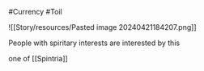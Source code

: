 #Currency #Toil

![[Story/resources/Pasted image 20240421184207.png]]

People with spiritary interests are interested by this

one of [[Spintria]]